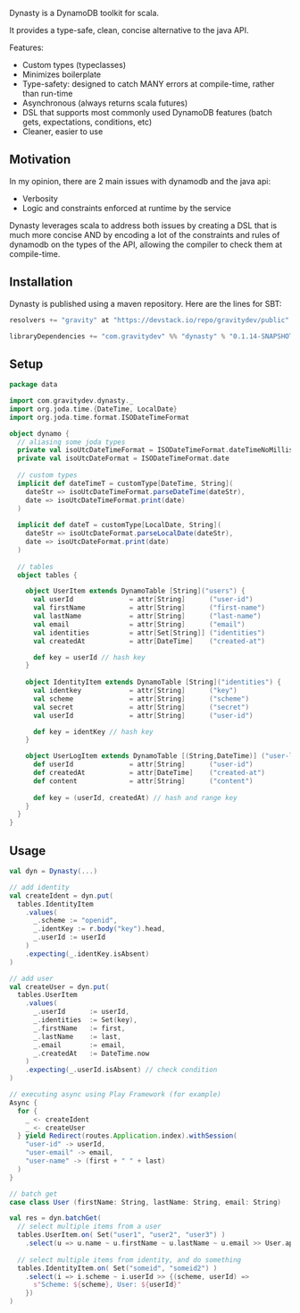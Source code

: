 Dynasty is a DynamoDB toolkit for scala.

It provides a type-safe, clean, concise alternative to the java API.

Features:
- Custom types (typeclasses)
- Minimizes boilerplate
- Type-safety: designed to catch MANY errors at compile-time, rather than run-time
- Asynchronous (always returns scala futures)
- DSL that supports most commonly used DynamoDB features (batch gets, expectations, conditions, etc)
- Cleaner, easier to use

Motivation
----------
In my opinion, there are 2 main issues with dynamodb and the java api:
- Verbosity
- Logic and constraints enforced at runtime by the service

Dynasty leverages scala to address both issues by creating a DSL that is much more concise AND by encoding
a lot of the constraints and rules of dynamodb on the types of the API, allowing the compiler to check them 
at compile-time.

Installation
------------
Dynasty is published using a maven repository. Here are the lines for SBT:

```sbt
resolvers += "gravity" at "https://devstack.io/repo/gravitydev/public"

libraryDependencies += "com.gravitydev" %% "dynasty" % "0.1.14-SNAPSHOT"
```

Setup
-----
```scala
package data

import com.gravitydev.dynasty._
import org.joda.time.{DateTime, LocalDate}
import org.joda.time.format.ISODateTimeFormat

object dynamo {
  // aliasing some joda types
  private val isoUtcDateTimeFormat = ISODateTimeFormat.dateTimeNoMillis.withZoneUTC
  private val isoUtcDateFormat = ISODateTimeFormat.date
  
  // custom types
  implicit def dateTimeT = customType[DateTime, String](
    dateStr => isoUtcDateTimeFormat.parseDateTime(dateStr),
    date => isoUtcDateTimeFormat.print(date)
  )
  
  implicit def dateT = customType[LocalDate, String](
    dateStr => isoUtcDateFormat.parseLocalDate(dateStr),
    date => isoUtcDateFormat.print(date)
  )
 
  // tables 
  object tables {

    object UserItem extends DynamoTable [String]("users") {
      val userId              = attr[String]      ("user-id")
      val firstName           = attr[String]      ("first-name")
      val lastName            = attr[String]      ("last-name")
      val email               = attr[String]      ("email")
      val identities          = attr[Set[String]] ("identities")
      val createdAt           = attr[DateTime]    ("created-at")

      def key = userId // hash key
    }
    
    object IdentityItem extends DynamoTable [String]("identities") {
      val identkey            = attr[String]      ("key")
      val scheme              = attr[String]      ("scheme")
      val secret              = attr[String]      ("secret")
      val userId              = attr[String]      ("user-id")

      def key = identKey // hash key
    }

    object UserLogItem extends DynamoTable [(String,DateTime)] ("user-logs") {
      def userId              = attr[String]      ("user-id")
      def createdAt           = attr[DateTime]    ("created-at")
      def content             = attr[String]      ("content")
  
      def key = (userId, createdAt) // hash and range key 
    }
  }
}
```

Usage
-----
```scala
val dyn = Dynasty(...)

// add identity
val createIdent = dyn.put(
  tables.IdentityItem
    .values(
      _.scheme := "openid",
      _.identKey := r.body("key").head,
      _.userId := userId
    )
    .expecting(_.identKey.isAbsent)
)

// add user
val createUser = dyn.put(
  tables.UserItem
    .values(
      _.userId      := userId,
      _.identities  := Set(key),
      _.firstName   := first,
      _.lastName    := last,
      _.email       := email,
      _.createdAt   := DateTime.now
    )
    .expecting(_.userId.isAbsent) // check condition
)

// executing async using Play Framework (for example)
Async {
  for {
    _ <- createIdent
    _ <- createUser
  } yield Redirect(routes.Application.index).withSession(
    "user-id" -> userId,
    "user-email" -> email,
    "user-name" -> (first + " " + last)
  )
}

// batch get
case class User (firstName: String, lastName: String, email: String)

val res = dyn.batchGet(
  // select multiple items from a user
  tables.UserItem.on( Set("user1", "user2", "user3") )
    .select(u => u.name ~ u.firstName ~ u.lastName ~ u.email >> User.apply), // parse a user
 
  // select multiple items from identity, and do something
  tables.IdentityItem.on( Set("someid", "someid2") )
    .select(i => i.scheme ~ i.userId >> {(scheme, userId) => 
      s"Scheme: ${scheme}, User: ${userId}"
    })
)

```
